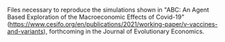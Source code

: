 Files necessary to reproduce the simulations shown in "ABC: An Agent Based Exploration of the Macroeconomic Effects of Covid-19" (https://www.cesifo.org/en/publications/2021/working-paper/v-vaccines-and-variants), forthcoming in the Journal of Evolutionary Economics.
